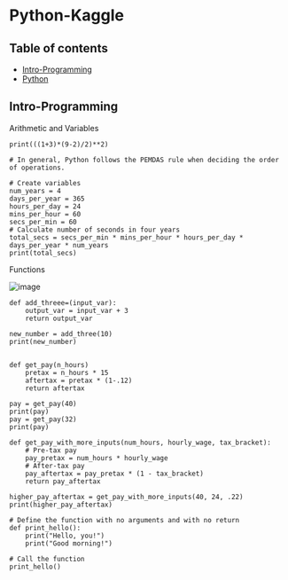 # Python-Kaggle

## Table of contents
* [Intro-Programming](#intro-programming)
* [Python](#python)
  
## Intro-Programming

Arithmetic and Variables

    print(((1+3)*(9-2)/2)**2)

    # In general, Python follows the PEMDAS rule when deciding the order of operations.

    # Create variables
    num_years = 4
    days_per_year = 365 
    hours_per_day = 24
    mins_per_hour = 60
    secs_per_min = 60
    # Calculate number of seconds in four years
    total_secs = secs_per_min * mins_per_hour * hours_per_day * days_per_year * num_years
    print(total_secs)

    
Functions 

![image](https://github.com/UbaydullohML/Python-Kaggle/assets/75980506/acd4b041-e13c-4250-8aee-3a8a5b1bef91)

    def add_threee=(input_var):
        output_var = input_var + 3
        return output_var

    new_number = add_three(10)
    print(new_number)


    def get_pay(n_hours)
        pretax = n_hours * 15
        aftertax = pretax * (1-.12)
        return aftertax

    pay = get_pay(40)
    print(pay)
    pay = get_pay(32)
    print(pay)

    def get_pay_with_more_inputs(num_hours, hourly_wage, tax_bracket):
        # Pre-tax pay
        pay_pretax = num_hours * hourly_wage
        # After-tax pay
        pay_aftertax = pay_pretax * (1 - tax_bracket)
        return pay_aftertax

    higher_pay_aftertax = get_pay_with_more_inputs(40, 24, .22)
    print(higher_pay_aftertax)

    # Define the function with no arguments and with no return
    def print_hello():
        print("Hello, you!")
        print("Good morning!")
    
    # Call the function
    print_hello()

    

